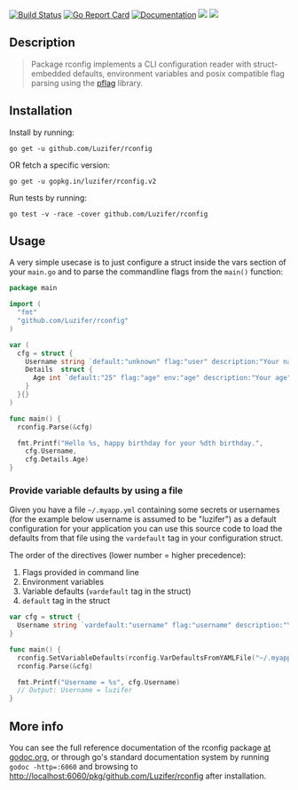 [![Build Status](https://travis-ci.org/Luzifer/rconfig.svg?branch=master)](https://travis-ci.org/Luzifer/rconfig)
[![Go Report Card](https://goreportcard.com/badge/github.com/Luzifer/rconfig)](https://goreportcard.com/report/github.com/Luzifer/rconfig)
[![Documentation](https://badges.fyi/static/godoc/reference/5272B4)](https://godoc.org/github.com/Luzifer/rconfig)
![](https://badges.fyi/github/license/Luzifer/rconfig)
[![](https://badges.fyi/github/latest-tag/Luzifer/rconfig)](https://gopkg.in/Luzifer/rconfig.v2)

## Description

> Package rconfig implements a CLI configuration reader with struct-embedded defaults, environment variables and posix compatible flag parsing using the [pflag](https://github.com/spf13/pflag) library.

## Installation

Install by running:

```
go get -u github.com/Luzifer/rconfig
```

OR fetch a specific version:

```
go get -u gopkg.in/luzifer/rconfig.v2
```

Run tests by running:

```
go test -v -race -cover github.com/Luzifer/rconfig
```

## Usage

A very simple usecase is to just configure a struct inside the vars section of your `main.go` and to parse the commandline flags from the `main()` function:

```go
package main

import (
  "fmt"
  "github.com/Luzifer/rconfig"
)

var (
  cfg = struct {
    Username string `default:"unknown" flag:"user" description:"Your name"`
    Details  struct {
      Age int `default:"25" flag:"age" env:"age" description:"Your age"`
    }
  }{}
)

func main() {
  rconfig.Parse(&cfg)

  fmt.Printf("Hello %s, happy birthday for your %dth birthday.",
    cfg.Username,
    cfg.Details.Age)
}
```

### Provide variable defaults by using a file

Given you have a file `~/.myapp.yml` containing some secrets or usernames (for the example below username is assumed to be "luzifer") as a default configuration for your application you can use this source code to load the defaults from that file using the `vardefault` tag in your configuration struct.

The order of the directives (lower number = higher precedence):

1. Flags provided in command line
1. Environment variables
1. Variable defaults (`vardefault` tag in the struct)
1. `default` tag in the struct

```go
var cfg = struct {
  Username string `vardefault:"username" flag:"username" description:"Your username"`
}

func main() {
  rconfig.SetVariableDefaults(rconfig.VarDefaultsFromYAMLFile("~/.myapp.yml"))
  rconfig.Parse(&cfg)

  fmt.Printf("Username = %s", cfg.Username)
  // Output: Username = luzifer
}
```

## More info

You can see the full reference documentation of the rconfig package [at godoc.org](https://godoc.org/github.com/Luzifer/rconfig), or through go's standard documentation system by running `godoc -http=:6060` and browsing to [http://localhost:6060/pkg/github.com/Luzifer/rconfig](http://localhost:6060/pkg/github.com/Luzifer/rconfig) after installation.

